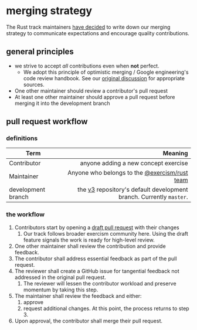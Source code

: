 # merging strategy

The Rust track maintainers [have decided](https://github.com/exercism/v3/discussions/1725#discussion-7438) to write down our merging strategy to communicate expectations and encourage quality contributions.

## general principles

- we strive to accept _all_ contributions even when **not** perfect.
  - We adopt this principle of optimistic merging / Google engineering's code review handbook. See our [original discussion](https://github.com/exercism/v3/discussions/1725#discussion-7438) for appropriate sources.
- One other maintainer should review a contributor's pull request
- At least one other maintainer should approve a pull request before merging it into the development branch

## pull request workflow

### definitions

| Term               |                                                                                               Meaning |
| ------------------ | ----------------------------------------------------------------------------------------------------: |
| Contributor        |                                                                  anyone adding a new concept exercise |
| Maintainer         |          Anyone who belongs to the [@exercism/rust team](https://github.com/orgs/exercism/teams/rust) |
| development branch | the [v3](https://github.com/exercism/v3) repository's default development branch. Currently `master`. |

### the workflow

1. Contributors start by opening a [draft pull request](https://github.blog/2019-02-14-introducing-draft-pull-requests/) with their changes
   1. Our track follows broader exercism community here. Using the draft feature signals the work is ready for high-level review.
1. One other maintainer shall review the contribution and provide feedback.
1. The contributor shall address essential feedback as part of the pull request.
1. The reviewer shall create a GitHub issue for tangential feedback not addressed in the original pull request.
   1. The reviewer will lessen the contributor workload and preserve momentum by taking this step.
1. The maintainer shall review the feedback and either:
   1. approve
   1. request additional changes. At this point, the process returns to step 3.
1. Upon approval, the contributor shall merge their pull request.
